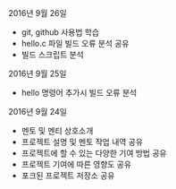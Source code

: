 2016년 9월 26일
- git, github 사용법 학습
- hello.c 파일 빌드 오류 분석 공유
- 빌드 스크립트 분석

2016년 9월 25일
- hello 명령어 추가시 빌드 오류 분석

2016년 9월 24일

- 멘토 및 멘티 상호소개
- 프로젝트 설명 및 멘토 작업 내역 공유
- 프로젝트에 할 수 있는 다양한 기여 방법 공유
- 프로젝트 기여에 따른 영향도 공유
- 포크된 프로젝트 저장소 공유

